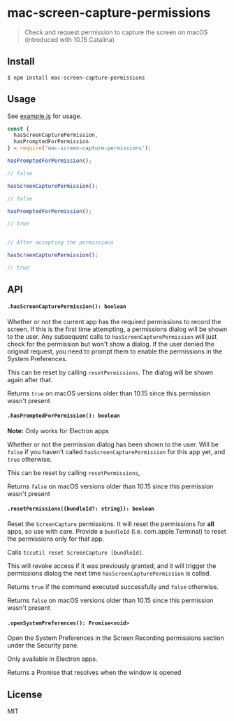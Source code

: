 # mac-screen-capture-permissions

> Check and request permission to capture the screen on macOS (introduced with 10.15 Catalina)

## Install

```
$ npm install mac-screen-capture-permissions
```

## Usage

See [example.js](https://github.com/karaggeorge/mac-screen-capture-permissions/blob/master/example.js) for usage.

```js
const {
  hasScreenCapturePermission,
  hasPromptedForPermission
} = require('mac-screen-capture-permissions');

hasPromptedForPermission();

// false

hasScreenCapturePermission();

// false

hasPromptedForPermission();

// true


// After accepting the permissions

hasScreenCapturePermission();

// true
```

## API

#### `.hasScreenCapturePermission(): boolean`

Whether or not the current app has the required permissions to record the screen. If this is the first time attempting, a permissions dialog will be shown to the user. Any subsequent calls to `hasScreenCapturePermission` will just check for the permission but won't show a dialog. If the user denied the original request, you need to prompt them to enable the permissions in the System Preferences.

This can be reset by calling `resetPermissions`. The dialog will be shown again after that.

Returns `true` on macOS versions older than 10.15 since this permission wasn't present

#### `.hasPromptedForPermission(): boolean`

**Note:** Only works for Electron apps

Whether or not the permission dialog has been shown to the user. Will be `false` if you haven't called `hasScreenCapturePermission` for this app yet, and `true` otherwise.

This can be reset by calling `resetPermissions`,

Returns `false` on macOS versions older than 10.15 since this permission wasn't present

#### `.resetPermissions({bundleId?: string}): boolean`

Reset the `ScreenCapture` permissions. It will reset the permissions for **all** apps, so use with care. Provide a `bundleId` (i.e. com.apple.Terminal) to reset the permissions only for that app.

Calls `tccutil reset ScreenCapture [bundleId]`.

This will revoke access if it was previously granted, and it will trigger the permissions dialog the next time `hasScreenCapturePermission` is called.

Returns `true` if the command executed successfully and `false` otherwise.

Returns `false` on macOS versions older than 10.15 since this permission wasn't present

#### `.openSystemPreferences(): Promise<void>`

Open the System Preferences in the Screen Recording permissions section under the Security pane.

Only available in Electron apps.

Returns a Promise that resolves when the window is opened

## License

MIT
